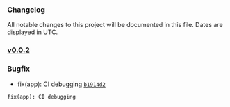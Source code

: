 ### Changelog

All notable changes to this project will be documented in this file. Dates are displayed in UTC.

### [v0.0.2]()

### Bugfix

- fix(app): CI debugging [`b1914d2`](https://github.com/ifx-code/changelog/commit/b1914d2d12c82f9fb38046dd5a4f42a120186dce)
```
fix(app): CI debugging
```
